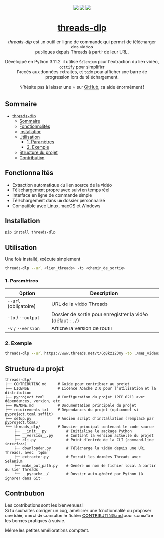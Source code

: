 <br /><br /><br /><br />

<p align="center">
  <img src="https://img.shields.io/badge/version-1.0.2-blue.svg" />
  <img src="https://img.shields.io/badge/python-3.11-blue.svg" />
  <a href="https://github.com/nanaelie">
    <img src="https://img.shields.io/badge/Made%20with-%E2%9D%A4%EF%B8%8F%20by%20nanaelie-ff69b4.svg" />
  </a>
</p>

<h1 align="center"><a href="#">threads-dlp</a></h1>

<p align="center"><i>threads-dlp</i> est un outil en ligne de commande qui permet de télécharger des vidéos<br />publiques depuis Threads à partir de leur URL.</p>
<p align="center">Développé en Python 3.11.2, il utilise <code>Selenium</code> pour l'extraction du lien vidéo, <code>dottify</code> pour simplifier<br />l'accès aux données extraites, et <code>tqdm</code> pour afficher une barre de progression lors du téléchargement.</p>
<p align="center">N’hésite pas à laisser une ⭐ sur <a href="https://github.com/nanaelie/threads-dlp">GitHub</a>, ça aide énormément !</p>

## Sommaire
- [threads-dlp](#threads-dlp)
  - [Sommaire](#sommaire)
  - [Fonctionnalités](#fonctionnalités)
  - [Installation](#installation)
  - [Utilisation](#utilisation)
    - [1. Paramètres](#1-paramètres)
    - [2. Exemple](#2-exemple)
  - [Structure du projet](#structure-du-projet)
  - [Contribution](#contribution)

## Fonctionnalités

- Extraction automatique du lien source de la vidéo
- Téléchargement propre avec suivi en temps réel
- Interface en ligne de commande simple
- Téléchargement dans un dossier personnalisé
- Compatible avec Linux, macOS et Windows

## Installation

```bash
pip install threads-dlp
```

## Utilisation

Une fois installé, exécute simplement :

```bash
threads-dlp --url <lien_threads> -to <chemin_de_sortie>
```

### 1. Paramètres

| Option                | Description                                                       |
| --------------------- | ----------------------------------------------------------------- |
| `--url` (obligatoire) | URL de la vidéo Threads                                           |
| `-to` / `--output`    | Dossier de sortie pour enregistrer la vidéo (défaut : `./`) |
| `-v` / `--version`    | Affiche la version de l’outil                                     |

### 2. Exemple

```bash
threads-dlp --url https://www.threads.net/t/Cq8kz123Xy -to ./mes_videos
```

## Structure du projet

```
threads-dlp/
├── CONTRIBUTING.md     # Guide pour contribuer au projet
├── LICENSE             # Licence Apache 2.0 pour l’utilisation et la distribution
├── pyproject.toml      # Configuration du projet (PEP 621) avec dépendances, version, etc.
├── README.md           # Documentation principale du projet
├── requirements.txt    # Dépendances du projet (optionnel si pyproject.toml suffit)
├── setup.py            # Ancien script d’installation (remplacé par pyproject.toml)
└── threads_dlp/        # Dossier principal contenant le code source
    ├── __init__.py         # Initialise le package Python
    ├── __version__.py      # Contient la version actuelle du projet
    ├── cli.py              # Point d’entrée de la CLI (command-line interface)
    ├── downloader.py       # Télécharge la vidéo depuis une URL Threads, avec `tqdm`
    ├── extractor.py        # Extrait les données Threads avec Selenium
    ├── make_out_path.py    # Génère un nom de fichier local à partir du lien Threads
    └── __pycache__/        # Dossier auto-généré par Python (à ignorer dans Git)
```

## Contribution

Les contributions sont les bienvenues !  
Si tu souhaites corriger un bug, améliorer une fonctionnalité ou proposer une idée, merci de consulter le fichier [CONTRIBUTING.md](CONTRIBUTING.md) pour connaître les bonnes pratiques à suivre.

Même les petites améliorations comptent.
